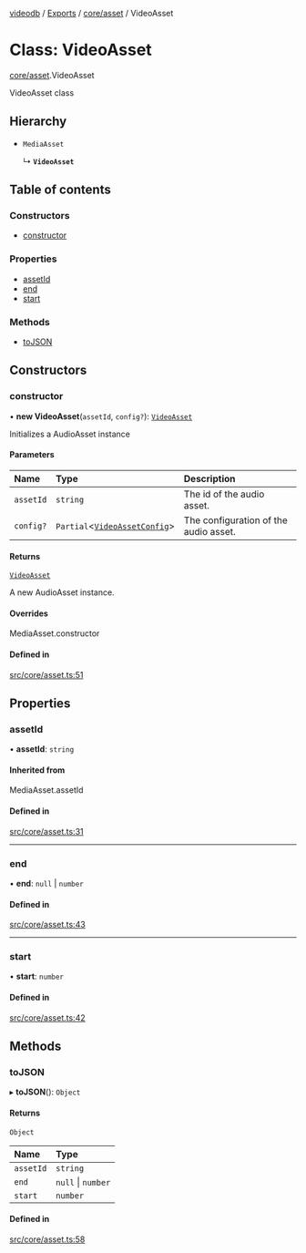 [videodb](../README.md) / [Exports](../modules.md) / [core/asset](../modules/core_asset.md) / VideoAsset

# Class: VideoAsset

[core/asset](../modules/core_asset.md).VideoAsset

VideoAsset class

## Hierarchy

- `MediaAsset`

  ↳ **`VideoAsset`**

## Table of contents

### Constructors

- [constructor](core_asset.VideoAsset.md#constructor)

### Properties

- [assetId](core_asset.VideoAsset.md#assetid)
- [end](core_asset.VideoAsset.md#end)
- [start](core_asset.VideoAsset.md#start)

### Methods

- [toJSON](core_asset.VideoAsset.md#tojson)

## Constructors

### constructor

• **new VideoAsset**(`assetId`, `config?`): [`VideoAsset`](core_asset.VideoAsset.md)

Initializes a AudioAsset instance

#### Parameters

| Name | Type | Description |
| :------ | :------ | :------ |
| `assetId` | `string` | The id of the audio asset. |
| `config?` | `Partial`\<[`VideoAssetConfig`](../modules/types_config.md#videoassetconfig)\> | The configuration of the audio asset. |

#### Returns

[`VideoAsset`](core_asset.VideoAsset.md)

A new AudioAsset instance.

#### Overrides

MediaAsset.constructor

#### Defined in

[src/core/asset.ts:51](https://github.com/video-db/videodb-node/blob/4dc9a20/src/core/asset.ts#L51)

## Properties

### assetId

• **assetId**: `string`

#### Inherited from

MediaAsset.assetId

#### Defined in

[src/core/asset.ts:31](https://github.com/video-db/videodb-node/blob/4dc9a20/src/core/asset.ts#L31)

___

### end

• **end**: ``null`` \| `number`

#### Defined in

[src/core/asset.ts:43](https://github.com/video-db/videodb-node/blob/4dc9a20/src/core/asset.ts#L43)

___

### start

• **start**: `number`

#### Defined in

[src/core/asset.ts:42](https://github.com/video-db/videodb-node/blob/4dc9a20/src/core/asset.ts#L42)

## Methods

### toJSON

▸ **toJSON**(): `Object`

#### Returns

`Object`

| Name | Type |
| :------ | :------ |
| `assetId` | `string` |
| `end` | ``null`` \| `number` |
| `start` | `number` |

#### Defined in

[src/core/asset.ts:58](https://github.com/video-db/videodb-node/blob/4dc9a20/src/core/asset.ts#L58)
